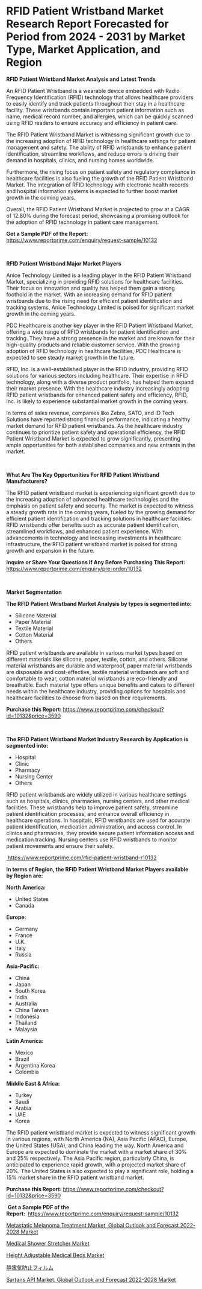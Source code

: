 <p><h1>RFID Patient Wristband Market Research Report Forecasted for Period from 2024 -  2031 by Market Type, Market Application, and Region</h1></p><p><strong>RFID Patient Wristband Market Analysis and Latest Trends</strong></p>
<p><p>An RFID Patient Wristband is a wearable device embedded with Radio Frequency Identification (RFID) technology that allows healthcare providers to easily identify and track patients throughout their stay in a healthcare facility. These wristbands contain important patient information such as name, medical record number, and allergies, which can be quickly scanned using RFID readers to ensure accuracy and efficiency in patient care.</p><p>The RFID Patient Wristband Market is witnessing significant growth due to the increasing adoption of RFID technology in healthcare settings for patient management and safety. The ability of RFID wristbands to enhance patient identification, streamline workflows, and reduce errors is driving their demand in hospitals, clinics, and nursing homes worldwide.</p><p>Furthermore, the rising focus on patient safety and regulatory compliance in healthcare facilities is also fueling the growth of the RFID Patient Wristband Market. The integration of RFID technology with electronic health records and hospital information systems is expected to further boost market growth in the coming years.</p><p>Overall, the RFID Patient Wristband Market is projected to grow at a CAGR of 12.80% during the forecast period, showcasing a promising outlook for the adoption of RFID technology in patient care management.</p></p>
<p><strong>Get a Sample PDF of the Report:&nbsp;</strong> <a href="https://www.reportprime.com/enquiry/request-sample/10132">https://www.reportprime.com/enquiry/request-sample/10132</a></p>
<p>&nbsp;</p>
<p><strong>RFID Patient Wristband Major Market Players</strong></p>
<p><p>Anice Technology Limited is a leading player in the RFID Patient Wristband Market, specializing in providing RFID solutions for healthcare facilities. Their focus on innovation and quality has helped them gain a strong foothold in the market. With an increasing demand for RFID patient wristbands due to the rising need for efficient patient identification and tracking systems, Anice Technology Limited is poised for significant market growth in the coming years.</p><p>PDC Healthcare is another key player in the RFID Patient Wristband Market, offering a wide range of RFID wristbands for patient identification and tracking. They have a strong presence in the market and are known for their high-quality products and reliable customer service. With the growing adoption of RFID technology in healthcare facilities, PDC Healthcare is expected to see steady market growth in the future.</p><p>RFID, Inc. is a well-established player in the RFID industry, providing RFID solutions for various sectors including healthcare. Their expertise in RFID technology, along with a diverse product portfolio, has helped them expand their market presence. With the healthcare industry increasingly adopting RFID patient wristbands for enhanced patient safety and efficiency, RFID, Inc. is likely to experience substantial market growth in the coming years.</p><p>In terms of sales revenue, companies like Zebra, SATO, and ID Tech Solutions have reported strong financial performance, indicating a healthy market demand for RFID patient wristbands. As the healthcare industry continues to prioritize patient safety and operational efficiency, the RFID Patient Wristband Market is expected to grow significantly, presenting ample opportunities for both established companies and new entrants in the market.</p></p>
<p>&nbsp;</p>
<p><strong>What Are The Key Opportunities For RFID Patient Wristband Manufacturers?</strong></p>
<p><p>The RFID patient wristband market is experiencing significant growth due to the increasing adoption of advanced healthcare technologies and the emphasis on patient safety and security. The market is expected to witness a steady growth rate in the coming years, fueled by the growing demand for efficient patient identification and tracking solutions in healthcare facilities. RFID wristbands offer benefits such as accurate patient identification, streamlined workflows, and enhanced patient experience. With advancements in technology and increasing investments in healthcare infrastructure, the RFID patient wristband market is poised for strong growth and expansion in the future.</p></p>
<p><strong>Inquire or Share Your Questions If Any Before Purchasing This Report:</strong> <a href="https://www.reportprime.com/enquiry/pre-order/10132">https://www.reportprime.com/enquiry/pre-order/10132</a></p>
<p>&nbsp;</p>
<p><strong>Market Segmentation</strong></p>
<p><strong>The RFID Patient Wristband Market Analysis by types is segmented into:</strong></p>
<p><ul><li>Silicone Material</li><li>Paper Material</li><li>Textile Material</li><li>Cotton Material</li><li>Others</li></ul></p>
<p><p>RFID patient wristbands are available in various market types based on different materials like silicone, paper, textile, cotton, and others. Silicone material wristbands are durable and waterproof, paper material wristbands are disposable and cost-effective, textile material wristbands are soft and comfortable to wear, cotton material wristbands are eco-friendly and breathable. Each material type offers unique benefits and caters to different needs within the healthcare industry, providing options for hospitals and healthcare facilities to choose from based on their requirements.</p></p>
<p><strong>Purchase this Report:&nbsp;</strong><a href="https://www.reportprime.com/checkout?id=10132&price=3590">https://www.reportprime.com/checkout?id=10132&price=3590</a></p>
<p>&nbsp;</p>
<p><strong>The RFID Patient Wristband Market Industry Research by Application is segmented into:</strong></p>
<p><ul><li>Hospital</li><li>Clinic</li><li>Pharmacy</li><li>Nursing Center</li><li>Others</li></ul></p>
<p><p>RFID patient wristbands are widely utilized in various healthcare settings such as hospitals, clinics, pharmacies, nursing centers, and other medical facilities. These wristbands help to improve patient safety, streamline patient identification processes, and enhance overall efficiency in healthcare operations. In hospitals, RFID wristbands are used for accurate patient identification, medication administration, and access control. In clinics and pharmacies, they provide secure patient information access and medication tracking. Nursing centers use RFID wristbands to monitor patient movements and ensure their safety.</p></p>
<p><a href="https://www.reportprime.com/rfid-patient-wristband-r10132">&nbsp;https://www.reportprime.com/rfid-patient-wristband-r10132</a></p>
<p><strong>In terms of Region, the RFID Patient Wristband Market Players available by Region are:</strong></p>
<p>
    <p> <strong> North America: </strong>
        <ul>
            <li>United States</li>
            <li>Canada</li>
        </ul>
        </p> 
    <p> <strong> Europe: </strong>
        <ul>
            <li>Germany</li>
            <li>France</li>
            <li>U.K.</li>
            <li>Italy</li>
            <li>Russia</li>
        </ul>
        </p> 
    <p> <strong> Asia-Pacific: </strong>
        <ul>
            <li>China</li>
            <li>Japan</li>
            <li>South Korea</li>
            <li>India</li>
            <li>Australia</li>
            <li>China Taiwan</li>
            <li>Indonesia</li>
            <li>Thailand</li>
            <li>Malaysia</li>
        </ul>
        </p> 
    <p> <strong> Latin America: </strong>
        <ul>
            <li>Mexico</li>
            <li>Brazil</li>
            <li>Argentina Korea</li>
            <li>Colombia</li>
        </ul>
        </p> 
    <p> <strong> Middle East & Africa: </strong>
        <ul>
            <li>Turkey</li>
            <li>Saudi</li>
            <li>Arabia</li>
            <li>UAE</li>
            <li>Korea</li>
        </ul>
    </p>
    </p>
<p><p>The RFID patient wristband market is expected to witness significant growth in various regions, with North America (NA), Asia Pacific (APAC), Europe, the United States (USA), and China leading the way. North America and Europe are expected to dominate the market with a market share of 30% and 25% respectively. The Asia Pacific region, particularly China, is anticipated to experience rapid growth, with a projected market share of 20%. The United States is also expected to play a significant role, holding a 15% market share in the RFID patient wristband market.</p></p>
<p><strong>Purchase this Report: </strong><a href="https://www.reportprime.com/checkout?id=10132&price=3590">https://www.reportprime.com/checkout?id=10132&price=3590</a></p>
<p>&nbsp;<strong>Get a Sample PDF of the Report:&nbsp;&nbsp;</strong><a href="https://www.reportprime.com/enquiry/request-sample/10132">https://www.reportprime.com/enquiry/request-sample/10132</a></p>
<p><strong></strong></p>
<p><p><a href="https://issuu.com/reportprime-2/docs/metastatic-melanoma-treatment-marke_b5c057c98e6a28">Metastatic Melanoma Treatment Market, Global Outlook and Forecast 2022-2028 Market</a></p><p><a href="https://github.com/faisalayoob601/Market-Research-Report-List-2/blob/main/medical-shower-stretcher-market.md">Medical Shower Stretcher Market</a></p><p><a href="https://github.com/HallieBird1/Market-Research-Report-List-1/blob/main/height-adjustable-medical-beds-market.md">Height Adjustable Medical Beds Market</a></p><p><a href="https://github.com/LeoraEber/Market-Research-Report-List-2/blob/main/570450085938.md">静電気防止フィルム</a></p><p><a href="https://issuu.com/reportprime-2/docs/sartans-api-market-global-outlook-a_2d60c74004a2a4">Sartans API Market, Global Outlook and Forecast 2022-2028 Market</a></p></p>